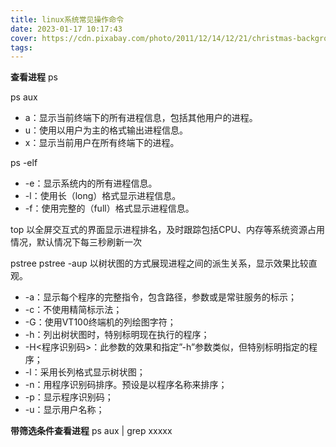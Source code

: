 ```yaml
---
title: linux系统常见操作命令
date: 2023-01-17 10:17:43
cover: https://cdn.pixabay.com/photo/2011/12/14/12/21/christmas-background-11107_640.jpg
tags:
---
```


**查看进程**
ps

ps aux
- a：显示当前终端下的所有进程信息，包括其他用户的进程。
- u：使用以用户为主的格式输出进程信息。
- x：显示当前用户在所有终端下的进程。

ps -elf
- -e：显示系统内的所有进程信息。
- -l：使用长（long）格式显示进程信息。
- -f：使用完整的（full）格式显示进程信息。
<!-- more -->
top
以全屏交互式的界面显示进程排名，及时跟踪包括CPU、内存等系统资源占用情况，默认情况下每三秒刷新一次

pstree
pstree -aup
以树状图的方式展现进程之间的派生关系，显示效果比较直观。 
- -a：显示每个程序的完整指令，包含路径，参数或是常驻服务的标示； 
- -c：不使用精简标示法； 
- -G：使用VT100终端机的列绘图字符； 
- -h：列出树状图时，特别标明现在执行的程序； 
- -H<程序识别码>：此参数的效果和指定”-h”参数类似，但特别标明指定的程序； 
- -l：采用长列格式显示树状图； 
- -n：用程序识别码排序。预设是以程序名称来排序； 
- -p：显示程序识别码； 
- -u：显示用户名称；

**带筛选条件查看进程**
ps aux | grep xxxxx
